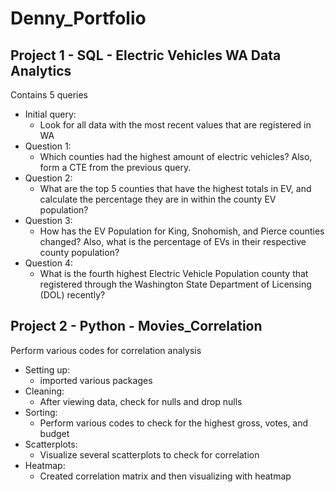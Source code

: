 # Denny_Portfolio

## Project 1 - SQL -  Electric Vehicles WA Data Analytics

Contains 5 queries

* Initial query:
    + Look for all data with the most recent values that are registered in WA
* Question 1:
    + Which counties had the highest amount of electric vehicles? Also, form a CTE from the previous query.
* Question 2:
    + What are the top 5 counties that have the highest totals in EV, and calculate the percentage they are in within the county EV population?
* Question 3:
    + How has the EV Population for King, Snohomish, and Pierce counties changed? Also, what is the percentage of EVs in their respective county population?
* Question 4:
    + What is the fourth highest Electric Vehicle Population county that registered through the Washington State Department of Licensing (DOL) recently?


## Project 2 - Python -  Movies_Correlation

Perform various codes for correlation analysis

* Setting up:
    + imported various packages
* Cleaning:
    + After viewing data, check for nulls and drop nulls
* Sorting:
    + Perform various codes to check for the highest gross, votes, and budget
* Scatterplots:
    + Visualize several scatterplots to check for correlation
* Heatmap:
    + Created correlation matrix and then visualizing with heatmap
